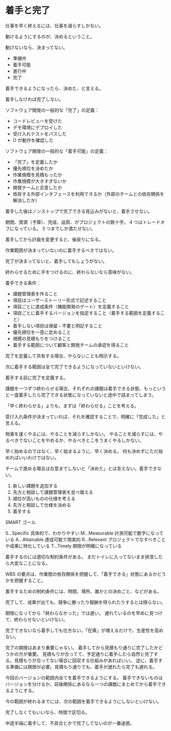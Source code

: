 # 着手と完了

仕事を早く終えるには、仕事を減らすしかない。

動けるようにするのが、決めるということ。

動けないなら、決まってない。

- 準備中
- 着手可能
- 進行中
- 完了

着手できるようになったら、決めた、と言える。

着手しなければ完了しない。

ソフトウェア開発の一般的な「完了」の定義：

- コードレビューを受けた
- デモ環境にデプロイした
- 受け入れテストをパスした
- O が動作を確認した

ソフトウェア開発の一般的な「着手可能」の定義：

- 「完了」を定義したか
- 優先順位を決めたか
- 作業規模を見積もったか
- 作業規模が大きすぎないか
- 開発チームと合意したか
- 依存する外部インタフェースを利用できるか（外部のチームとの依存関係を解消したか）

着手した後はノンストップで完了できる見込みがないと、着手させない。

期間、資源（予算）、完成、品質、がプロジェクトの鉄十字。
4 つはトレードオフになっている。
3 つまでしか満たせない。

着手してから計画を変更すると、後戻りになる。

作業範囲が決まっていないのに着手するべきではない。

完了が決まってないと、着手してもしょうがない。

終わらせるために手をつけるのに、終わらないなら意味がない。

着手できる条件：

- 課題管理表を作ること
- 項目はユーザーストーリー形式で記述すること
- 項目ごとに達成条件（機能開発のゲート）を定義すること
- 項目ごとに着手するバージョンを指定すること（着手する範囲を定義すること）
- 着手しない項目は保留・不要と明記すること
- 優先順位を一意に定めること
- 規模の見積もりをつけること
- 着手する範囲について顧客と開発チームの承認を得ること

完了を定義して共有する場合、やらないことも明示する。

次に着手する範囲は全て完了できるようになっていないといけない。

着手する前に完了を定義する。

課題を一つずつ終わらせる場合、それぞれの課題は着手できる状態、もっというと一度着手したら完了できる状態になっていないと途中で詰まってしまう。

「早く終わらせる」よりも、まずは「終わらせる」ことを考える。

受け入れ条件が決まっていれば、それを確認することで、明確に「完成した」と言える。

物事を速くやるには、やることを減らすしかない。
やることを減らすには、やるべきでないことをやめるか、やるべきとこをうまくやるしかない。

早く始めるのではなく、早く始まるように、早く決める。
何も決めずにただ始めればいいわけではない。

チームで進める場合は合意までしないと「決めた」とは言えない。着手できない。

1. 新しい課題を追加する
2. 先方と相談して課題管理表を並べ替える
3. 順位が高いものの仕様を考える
4. 先方と相談して仕様を決める
5. 着手する

SMART ゴール

S…Specific 具体的で、わかりやすい
M…Measurable 計測可能で数字になっている
A…Attainable 達成可能で現実的
R…Relevant プロジェクトでなすべきことや成果に特化している
T…Timely 期限が明確になっている

着手するのには適切な制約条件がある。
まだトイレに入ってないまま排泄したら大変なことになる。

WBS の要点は、作業間の依存関係を把握して、「着手できる」状態にあるかどうかを把握すること。

着手するための制約条件には、時間、場所、誰かとの決めごと、などがある。

完了して、成果が出ても、競争に勝ったり報酬を得られたりするとは限らない。

期限になってから「終わらなかった」では遅い。
遅れているのを早めに見つけて、終わらせないといけない。

完了できないなら着手しても仕方ない。「在庫」が増えるだけで、生産性を高めない。

完了の期限はあまり重要じゃない。
着手してから見積もり通りに完了したかどうかの方が重要。
見積もりが合ってて、予定通りに着手したら自然と完了する。見積もりが合ってない場合に回収する仕組みがあればいい。
逆に、着手する準備には期限が必要。見積もり通りでも、着手が遅れたら完了も遅れる。

今回のバージョンの範囲内全てを着手できるようにする。
着手できないものはバージョンを分けるか、前後関係にあるなら一つの課題にまとめてから着手できるようにする。

今の範囲が終わるまでには、次の範囲を着手できるようにしないといけない。

完了しなくてもいいなら、時間で区切る。

中途半端に着手して、不具合とかで完了してないのが一番迷惑。
